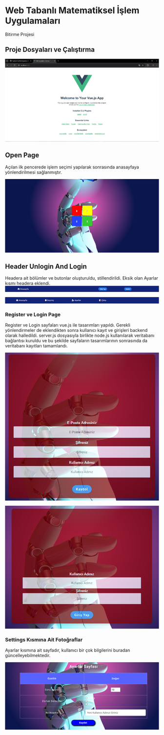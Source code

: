 # Web Tabanlı Matematiksel İşlem Uygulamaları

Bitirme Projesi

## Proje Dosyaları ve Çalıştırma

![alt text](files.png)

## Open Page
Açılan ilk pencerede işlem seçimi yapılarak sonrasında anasayfaya yönlendirilmesi sağlanmıştır.

![alt text](openpage.png)

## Header Unlogin And Login

Headera ait bölümler ve butonlar oluşturuldu, stillendirildi. Eksik olan Ayarlar kısmı headera eklendi.
![alt text](unloginheader.png)

![alt text](loginheader.png)

### Register ve Login Page

Register ve Login sayfaları vue.js ile tasarımları yapıldı. Gerekli yönlendirmeler de eklendikten sonra kullanıcı kayıt ve girişleri backend olarak halledildi. server.js dosyasıyla birlikte node.js kullanılarak  veritabanı bağlantısı kuruldu ve bu şekilde sayfaların tasarımlarının sonrasında da veritabanı kayıtları tamamlandı.

![alt text](register.png)

![alt text](login.png)

### Settings Kısmına Ait Fotoğraflar
Ayarlar kısmına ait sayfadır, kullanıcı bir çok bilgilerini buradan güncelleyebilmektedir.

![alt text](settings.png)